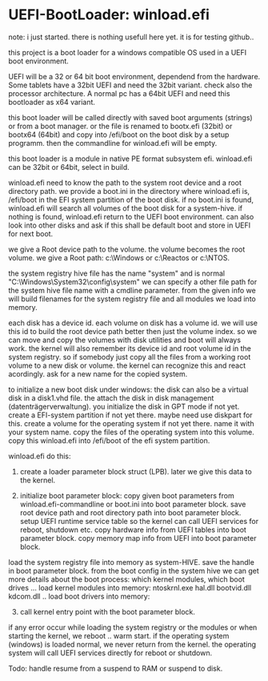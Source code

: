 # UEFI-BootLoader: winload.efi

note: i just started. there is nothing usefull here yet. it is for testing github..


this project is a boot loader for a windows compatible OS used in a UEFI boot environment.

UEFI will be a 32 or 64 bit boot environment, dependend from the hardware. 
Some tablets have a 32bit UEFI and need the 32bit variant. check also the processor architecture.
A normal pc has a 64bit UEFI and need this bootloader as x64 variant.

this boot loader will be called directly with saved boot arguments (strings) or
from a boot manager. or the file is renamed to bootx.efi (32bit) or bootx64 (64bit) and copy into
/efi/boot on the boot disk by a setup programm. then the commandline for winload.efi will be empty.

this boot loader is a module in native PE format subsystem efi. 
winload.efi can be 32bit or 64bit, select in build.

winload.efi need to know the path to the system root device and a root directory path.
we provide a boot.ini in the directory where winload.efi is, /efi/boot in the EFI system partition of the boot disk.
if no boot.ini is found, winload.efi will search all volumes of the boot disk for a system-hive.
if nothing is found, winload.efi return to the UEFI boot environment.
can also look into other disks and ask if this shall be default boot and store in UEFI for next boot.

we give a Root device path to the volume. the volume becomes the root volume.
we give a Root path: c:\Windows or c:\Reactos or c:\NTOS.

the system registry hive file has the name "system" and is normal "C:\Windows\System32\config\system"
we can specify a other file path for the system hive file name with a cmdline parameter.
from the given info we will build filenames for the system registry file and all modules we load into memory.

each disk has a device id.
each volume on disk has a volume id.
we will use this id to build the root device path better then just the volume index. 
so we can move and copy the volumes with disk utilities and boot will always work.
the kernel will also remember its device id and root volume id in the system registry.
so if somebody just copy all the files from a working root volume to a new disk or volume. 
the kernel can recognize this and react acordingly. ask for a new name for the copied system.

to initialize a new boot disk under windows:
the disk can also be a virtual disk in a disk1.vhd file.
the attach the disk in disk management (datenträgerverwaltung).
you initialize the disk in GPT mode if not yet. 
create a EFI-system partition if not yet there. maybe need use diskpart for this.
create a volume for the operating system if not yet there. name it with your system name.
copy the files of the operating system into this volume. 
copy this winload.efi into /efi/boot of the efi system partition.


winload.efi do this:
1. create a loader parameter block struct (LPB). later we give this data to the kernel.

2. initialize boot parameter block:
copy given boot parameters from winload.efi-commandline or boot.ini into boot parameter block. 
save root device path and root directory path into boot parameter block. 
setup UEFI runtime service table so the kernel can call UEFI services for reboot, shutdown etc.
copy hardware info from UEFI tables into boot parameter block.
copy memory map info from UEFI into boot parameter block.

load the system registry file into memory as system-HIVE. save the handle in boot parameter block. 
from the boot config in the system hive we can get more details about the boot process:
which kernel modules, which boot drives ...
load kernel modules into memory: ntoskrnl.exe hal.dll bootvid.dll kdcom.dll ..
load boot drivers into memory:


3. call kernel entry point with the boot parameter block.

if any error occur while loading the system registry or the modules or when starting the kernel, we reboot .. warm start.
if the operating system (windows) is loaded normal, we never return from the kernel. the operating system will call
UEFI services directly for reboot or shutdown.

Todo: handle resume from a suspend to RAM or suspend to disk.
